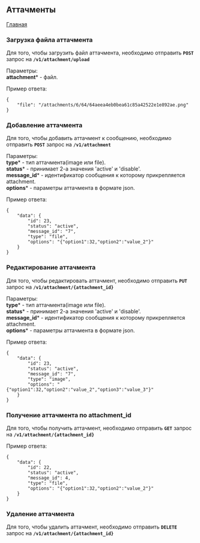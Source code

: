## Аттачменты

[Главная](main.md) 

### Загрузка файла аттачмента

Для того, чтобы загрузить файл аттачмента, необходимо отправить 
**`POST`** запрос на **`/v1/attachment/upload`**

Параметры:<br>
**attachment*** - файл.<br>

Пример ответа:<br>

```
{
    "file": "/attachments/6/64/64aeea4eb0bea61c85a42522e1e892ae.png"
}
```

### Добавление аттачмента

Для того, чтобы добавить аттачмент к сообщению, необходимо отправить 
**`POST`** запрос на **`/v1/attachment`**

Параметры:<br>
**type*** - тип аттачмента(image или file).<br>
**status*** - принимает 2-а значения 'active' и 'disable'.<br>
**message_id*** - идентификатор сообщения к которому прикрепляется attachment.<br>
**options*** - параметры аттачмента в формате json.<br>

Пример ответа:<br>

```
{
    "data": {
        "id": 23,
        "status": "active",
        "message_id": "7",
        "type": "file",
        "options": "{"option1":32,"option2":"value_2"}"
    }
}
```

### Редактирование аттачмента

Для того, чтобы редактировать аттачмент, необходимо отправить 
**`PUT`** запрос на **`/v1/attachment/{attachment_id}`**

Параметры:<br>
**type*** - тип аттачмента(image или file).<br>
**status*** - принимает 2-а значения 'active' и 'disable'.<br>
**message_id*** - идентификатор сообщения к которому прикрепляется attachment.<br>
**options*** - параметры аттачмента в формате json.<br>

Пример ответа:<br>

```
{
    "data": {
        "id": 23,
        "status": "active",
        "message_id": "7",
        "type": "image",
        "options": "{"option1":32,"option2":"value_2","option3":"value_3"}"
    }
}
```

### Получение аттачмента по attachment_id

Для того, чтобы получить аттачмент, необходимо отправить 
**`GET`** запрос на **`/v1/attachment/{attachment_id}`**

Пример ответа:<br>

```
{
    "data": {
        "id": 22,
        "status": "active",
        "message_id": 4,
        "type": "file",
        "options": "{"option1":32,"option2":"value_2"}"
    }
}
```

### Удаление аттачмента

Для того, чтобы удалить аттачмент, необходимо отправить 
**`DELETE`** запрос на **`/v1/attachment/{attachment_id}`**

